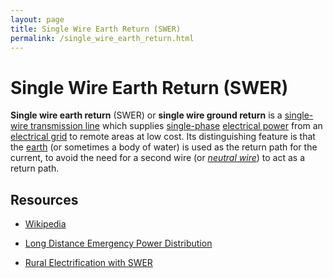 ```yaml
---
layout: page
title: Single Wire Earth Return (SWER)
permalink: /single_wire_earth_return.html
---
```

# Single Wire Earth Return (SWER)

**Single wire earth return** (SWER) or **single wire ground return** is a [single-wire transmission line](https://en.wikipedia.org/wiki/Single-wire_transmission_line) which supplies [single-phase](https://en.wikipedia.org/wiki/Single-phase_electric_power)  [electrical power](https://en.wikipedia.org/wiki/Electric_power) from an [electrical grid](https://en.wikipedia.org/wiki/Electrical_grid) to remote areas at low cost. Its distinguishing feature is that the [earth](https://en.wikipedia.org/wiki/Ground_(electricity)) (or sometimes a body of water) is used as the return path for the current, to avoid the need for a second wire (or [_neutral wire_](https://en.wikipedia.org/wiki/Ground_and_neutral)) to act as a return path.

## Resources

* [Wikipedia](https://en.wikipedia.org/wiki/Single-wire_earth_return)

* [Long Distance Emergency Power Distribution](http://www.aprs.org/aprs-swer.html)

* [Rural Electrification with SWER](http://ruralpower.org/)
